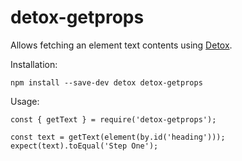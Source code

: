 # detox-getprops

Allows fetching an element text contents using [Detox](https://github.com/wix/Detox).

Installation:

```
npm install --save-dev detox detox-getprops
```

Usage:

```
const { getText } = require('detox-getprops');

const text = getText(element(by.id('heading')));
expect(text).toEqual('Step One');
```
